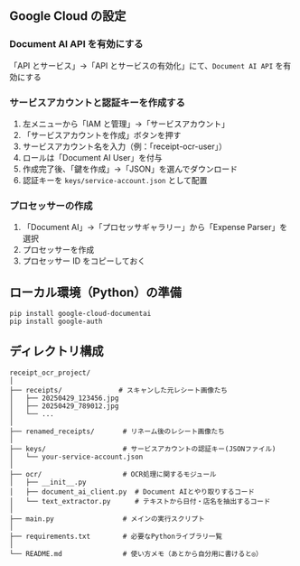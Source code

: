## Google Cloud の設定

### Document AI API を有効にする

「API とサービス」→「API とサービスの有効化」にて、`Document AI API` を有効にする

### サービスアカウントと認証キーを作成する

1. 左メニューから「IAM と管理」→「サービスアカウント」
2. 「サービスアカウントを作成」ボタンを押す
3. サービスアカウント名を入力（例：「receipt-ocr-user」）
4. ロールは「Document AI User」を付与
5. 作成完了後、「鍵を作成」→「JSON」を選んでダウンロード
6. 認証キーを `keys/service-account.json` として配置

### プロセッサーの作成

1. 「Document AI」→「プロセッサギャラリー」から「Expense Parser」を選択
2. プロセッサーを作成
3. プロセッサー ID をコピーしておく

## ローカル環境（Python）の準備

```
pip install google-cloud-documentai
pip install google-auth
```

## ディレクトリ構成

```
receipt_ocr_project/
│
├── receipts/              # スキャンした元レシート画像たち
│   ├── 20250429_123456.jpg
│   ├── 20250429_789012.jpg
│   └── ...
│
├── renamed_receipts/       # リネーム後のレシート画像たち
│
├── keys/                   # サービスアカウントの認証キー(JSONファイル)
│   └── your-service-account.json
│
├── ocr/                    # OCR処理に関するモジュール
│   ├── __init__.py
│   ├── document_ai_client.py  # Document AIとやり取りするコード
│   └── text_extractor.py      # テキストから日付・店名を抽出するコード
│
├── main.py                 # メインの実行スクリプト
│
├── requirements.txt        # 必要なPythonライブラリ一覧
│
└── README.md               # 使い方メモ（あとから自分用に書けると◎）
```
